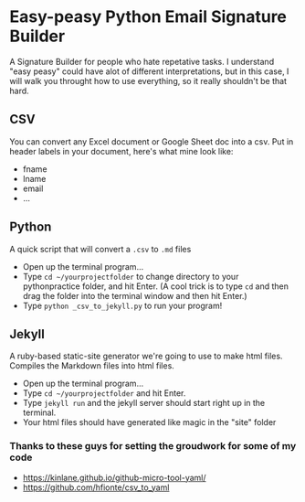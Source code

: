 # Easy-peasy Python Email Signature Builder

A Signature Builder for people who hate repetative tasks. I understand "easy peasy" could have alot of different interpretations, but in this case, I will walk you throught how to use everything, so it really shouldn't be that hard.

## CSV
You can convert any Excel document or Google Sheet doc into a csv. Put in header labels in your document, here's what mine look like:

- fname
- lname
- email
- ...

## Python
A quick script that will convert a `.csv` to `.md` files

- Open up the terminal program...
- Type `cd ~/yourprojectfolder` to change directory to your pythonpractice folder, and hit Enter. (A cool trick is to type `cd` and then drag the folder into the terminal window and then hit Enter.)
- Type `python _csv_to_jekyll.py` to run your program!

## Jekyll
A ruby-based static-site generator we're going to use to make html files. Compiles the Markdown files into html files.

- Open up the terminal program...
- Type `cd ~/yourprojectfolder` and hit Enter.
- Type `jekyll run` and the jekyll server should start right up in the terminal.
- Your html files should have generated like magic in the "site" folder

### Thanks to these guys for setting the groudwork for some of my code

- https://kinlane.github.io/github-micro-tool-yaml/
- https://github.com/hfionte/csv_to_yaml